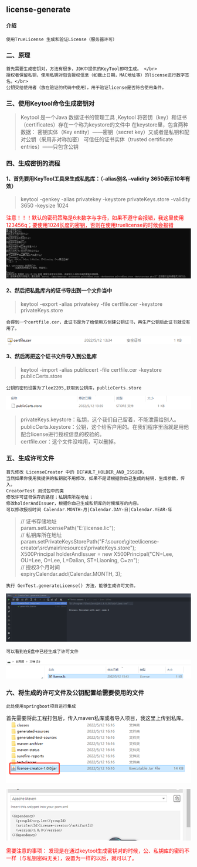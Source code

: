 ## license-generate

#### 介绍

    使用TrueLicense 生成和验证License（服务器许可）

### 二、原理

    首先需要生成密钥对，方法有很多，JDK中提供的KeyTool即可生成。 </br>
    授权者保留私钥，使用私钥对包含授权信息（如截止日期，MAC地址等）的license进行数字签名。</br>
    公钥交给使用者（放在验证的代码中使用），用于验证license是否符合使用条件。

### 三、使用Keytool命令生成密钥对

> Keytool 是一个Java 数据证书的管理工具 ,Keytool 将密钥（key）和证书（certificates）存在一个称为keystore的文件中 在keystore里，包含两种数据： 密钥实体（Key entity）——密钥（secret key）又或者是私钥和配对公钥（采用非对称加密） 可信任的证书实体（trusted certificate entries）——只包含公钥

### 四、生成密钥的流程

#### 1、首先要用KeyTool工具来生成私匙库：（-alias别名 –validity 3650表示10年有效）

> keytool -genkey -alias privatekey -keystore privateKeys.store -validity 3650 -keysize 1024

<font color="red">注意！！！默认的密码策略是6未数字与字母，如果不遵守会报错，我这里使用123456q；要使用1024长度的密钥，否则在使用truelicense的时候会报错</font>
![img.png](image/img.png)

#### 2、然后把私匙库内的证书导出到一个文件当中

> keytool -export -alias privatekey -file certfile.cer -keystore privateKeys.store

    会得到一个certfile.cer，此证书是为了给使用方创建公钥证书，再生产公钥后此证书就没有用了。

![img_1.png](image/img_1.png)

#### 3、然后再把这个证书文件导入到公匙库

> keytool -import -alias publiccert -file certfile.cer -keystore publicCerts.store

    公钥的密码设置为了lee2205,获取到公钥库，publicCerts.store

![img_2.png](image/img_2.png)

> privateKeys.keystore：私钥，这个我们自己留着，不能泄露给别人。</br>
> publicCerts.keystore：公钥，这个给客户用的。在我们程序里面就是用他配合license进行授权信息的校验的。</br>
> certfile.cer：这个文件没啥用，可以删掉。

### 五、生成许可文件

    首先修改 LicenseCreator 中的 DEFAULT_HOLDER_AND_ISSUER，
    当然如果你使用我提供的私钥就不用修改，如果不是请根据你自己生成的秘钥，生成参数，传入。
    CreatorTest 测试包中的类
    修改许可证书保存的路径；私钥库所在地址；
    修改holderAndIssuer，根据你自己生成私钥库的时候填写的内容。
    可以修改授权时间 Calendar.MONTH-月|Calendar.DAY-日|Calendar.YEAR-年

> // 证书存储地址</br>
> param.setLicensePath("E:\\license.lic");</br>
> // 私钥库所在地址</br>
> param.setPrivateKeysStorePath("F:\\source\\gitee\\license-creator\\src\\main\\resources\\privateKeys.store");</br>
> X500Principal holderAndIssuer = new X500Principal("CN=Lee, OU=Lee, O=Lee, L=Dalian, ST=Liaoning, C=zn");</br>
> // 授权3个月时间</br>
> expiryCalendar.add(Calendar.MONTH, 3);</br>

    执行 GenTest.generateLicense() 方法，能够生成许可文件。

![img.png](image/img_3.png)

    可以看到在E盘中已经生成了许可文件

![img.png](image/img_4.png)

### 六、将生成的许可文件及公钥配置给需要使用的文件

    此处使用springboot项目进行集成

首先需要将此工程打包后，传入maven私库或者导入项目，我这里上传到私库。
![img.png](image/img_5.png)

![img.png](image/img_6.png)

<font color="red">需要注意的事项： 发现是在通过keytool生成密钥对的时候，公、私钥库的密码不一样（与私钥密码无关），设置为一样的以后，就可以了。</font>